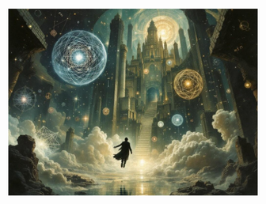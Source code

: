 ![Doctor Logos in the Rational Citadel, surrounded by floating logical equations and consciousness matrices, while perfect geometric thoughts rotate below. A single wild dream flows defiantly through the background. Style: Victorian philosophical illustrations meet cosmic horror, with mathematical symbols creating impossible mental patterns.](illustration_caption_3.jpeg)
